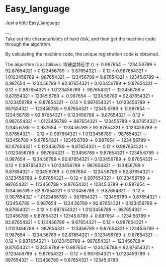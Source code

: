 # Easy_language
Just a little Easy_language

一.  
Take out the characteristics of hard disk, and then get the machine code through the algorithm.
  
By calculating the machine code, the unique registration code is obtained.

The algorithm is as follows:
      取硬盘特征字 () ＋ 0.987654 － 1234.56789 × 92.87654321 ÷ 0.123456789 ＋ 9.87654321 － 0.12 × 0.987654321 ÷ 1.0123456789 ＋ 987654321 － 123456789 × 9.87654321 ÷ 12345.6789 ＋ 0.987654 － 1234.56789 × 92.87654321 ÷ 0.123456789 ＋ 9.87654321 － 0.12 × 0.987654321 ÷ 1.0123456789 ＋ 987654321 － 123456789 × 9.87654321 ÷ 12345.6789 ＋ 0.987654 － 1234.56789 × 92.87654321 ÷ 0.123456789 ＋ 9.87654321 － 0.12 × 0.987654321 ÷ 1.0123456789 ＋ 987654321 － 123456789 × 9.87654321 ÷ 12345.6789 ＋ 0.987654 － 1234.56789 × 92.87654321 ÷ 0.123456789 ＋ 9.87654321 － 0.12 × 0.987654321 ÷ 1.0123456789 ＋ 987654321 － 123456789 × 9.87654321 ÷ 12345.6789 ＋ 0.987654 － 1234.56789 × 92.87654321 ÷ 0.123456789 ＋ 9.87654321 － 0.12 × 0.987654321 ÷ 1.0123456789 ＋ 987654321 － 123456789 × 9.87654321 ÷ 12345.6789 ＋ 0.987654 － 1234.56789 × 92.87654321 ÷ 0.123456789 ＋ 9.87654321 － 0.12 × 0.987654321 ÷ 1.0123456789 ＋ 987654321 － 123456789 × 9.87654321 ÷ 12345.6789 ＋ 0.987654 － 1234.56789 × 92.87654321 ÷ 0.123456789 ＋ 9.87654321 － 0.12 × 0.987654321 ÷ 1.0123456789 ＋ 987654321 － 123456789 × 9.87654321 ÷ 12345.6789 ＋ 0.987654 － 1234.56789 × 92.87654321 ÷ 0.123456789 ＋ 9.87654321 － 0.12 × 0.987654321 ÷ 1.0123456789 ＋ 987654321 － 123456789 × 9.87654321 ÷ 12345.6789 ＋ 0.987654 － 1234.56789 × 92.87654321 ÷ 0.123456789 ＋ 9.87654321 － 0.12 × 0.987654321 ÷ 1.0123456789 ＋ 987654321 － 123456789 × 9.87654321 ÷ 12345.6789 ＋ 0.987654 － 1234.56789 × 92.87654321 ÷ 0.123456789 ＋ 9.87654321 － 0.12 × 0.987654321 ÷ 1.0123456789 ＋ 987654321 － 123456789 × 9.87654321 ÷ 12345.6789 ＋ 0.987654 － 1234.56789 × 92.87654321 ÷ 0.123456789 ＋ 9.87654321 － 0.12 × 0.987654321 ÷ 1.0123456789 ＋ 987654321 － 123456789 × 9.87654321 ÷ 12345.6789 ＋ 0.987654 － 1234.56789 × 92.87654321 ÷ 0.123456789 ＋ 9.87654321 － 0.12 × 0.987654321 ÷ 1.0123456789 ＋ 987654321 － 123456789 × 9.87654321 ÷ 12345.6789 ＋ 0.987654 － 1234.56789 × 92.87654321 ÷ 0.123456789 ＋ 9.87654321 － 0.12 × 0.987654321 ÷ 1.0123456789 ＋ 987654321 － 123456789 × 9.87654321 ÷ 12345.6789


